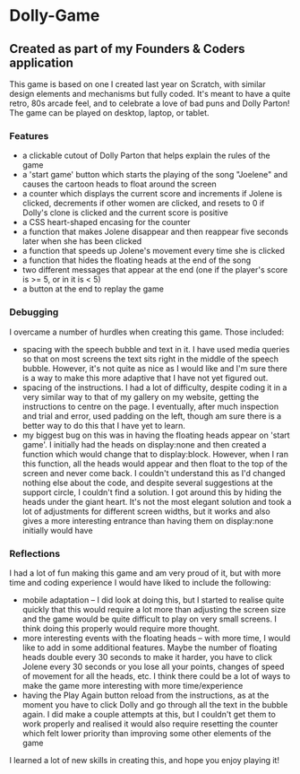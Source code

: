 # Dolly-Game
## Created as part of my Founders & Coders application

This game is based on one I created last year on Scratch, with similar design elements and mechanisms but fully coded. It's meant to have a quite retro, 80s arcade feel, and to celebrate a love of bad puns and Dolly Parton! The game can be played on desktop, laptop, or tablet.

### Features

- a clickable cutout of Dolly Parton that helps explain the rules of the game
- a 'start game' button which starts the playing of the song "Joelene" and causes the cartoon heads to float around the screen
- a counter which displays the current score and increments if Jolene is clicked, decrements if other women are clicked, and resets to 0 if Dolly's clone is clicked and the current score is positive
- a CSS heart-shaped encasing for the counter
- a function that makes Jolene disappear and then reappear five seconds later when she has been clicked
- a function that speeds up Jolene's movement every time she is clicked
- a function that hides the floating heads at the end of the song
- two different messages that appear at the end (one if the player's score is >= 5, or in it is < 5)
- a button at the end to replay the game

### Debugging

I overcame a number of hurdles when creating this game. Those included:

- spacing with the speech bubble and text in it. I have used media queries so that on most screens the text sits right in the middle of the speech bubble. However, it's not quite as nice as I would like and I'm sure there is a way to make this more adaptive that I have not yet figured out.
- spacing of the instructions. I had a lot of difficulty, despite coding it in a very similar way to that of my gallery on my website, getting the instructions to centre on the page. I eventually, after much inspection and trial and error, used padding on the left, though am sure there is a better way to do this that I have yet to learn.
- my biggest bug on this was in having the floating heads appear on 'start game'. I initially had the heads on display:none and then created a function which would change that to display:block. However, when I ran this function, all the heads would appear and then float to the top of the screen and never come back. I couldn't understand this as I'd changed nothing else about the code, and despite several suggestions at the support circle, I couldn't find a solution. I got around this by hiding the heads under the giant heart. It's not the most elegant solution and took a lot of adjustments for different screen widths, but it works and also gives a more interesting entrance than having them on display:none initially would have

### Reflections

I had a lot of fun making this game and am very proud of it, but with more time and coding experience I would have liked to include the following:

- mobile adaptation – I did look at doing this, but I started to realise quite quickly that this would require a lot more than adjusting the screen size and the game would be quite difficult to play on very small screens. I think doing this properly would require more thought.
- more interesting events with the floating heads – with more time, I would like to add in some additional features. Maybe the number of floating heads double every 30 seconds to make it harder, you have to click Jolene every 30 seconds or you lose all your points, changes of speed of movement for all the heads, etc. I think there could be a lot of ways to make the game more interesting with more time/experience
- having the Play Again button reload from the instructions, as at the moment you have to click Dolly and go through all the text in the bubble again. I did make a couple attempts at this, but I couldn't get them to work properly and realised it would also require resetting the counter which felt lower priority than improving some other elements of the game

I learned a lot of new skills in creating this, and hope you enjoy playing it!

